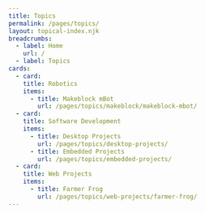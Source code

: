 ```yaml
---
title: Topics
permalink: /pages/topics/
layout: topical-index.njk
breadcrumbs:
  - label: Home
    url: /
  - label: Topics
cards:
  - card:
    title: Robotics
    items:
      - title: Makeblock mBot
        url: /pages/topics/makeblock/makeblock-mbot/
  - card:
    title: Software Development
    items:
      - title: Desktop Projects
        url: /pages/topics/desktop-projects/
      - title: Embedded Projects
        url: /pages/topics/embedded-projects/
  - card:
    title: Web Projects
    items:
      - title: Farmer Frog
        url: /pages/topics/web-projects/farmer-frog/
---
```

